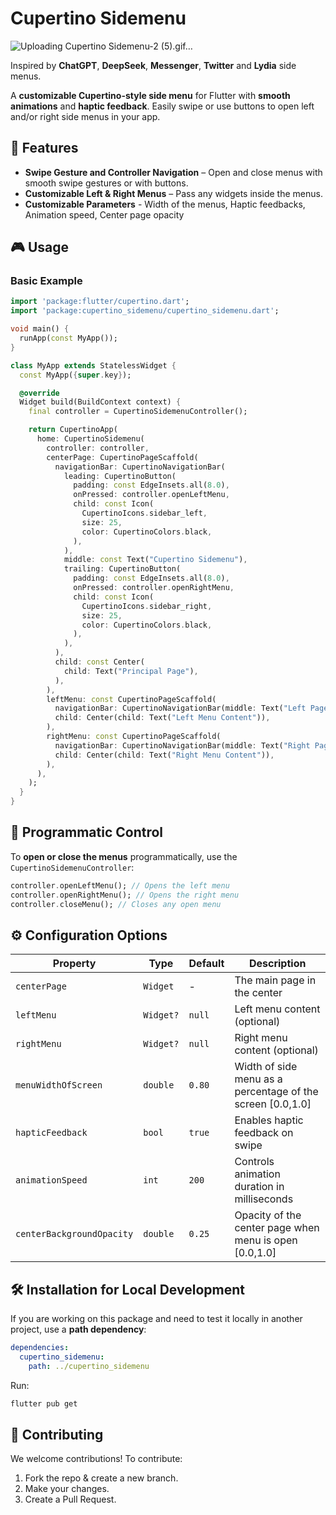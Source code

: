 # Cupertino Sidemenu

![Uploading Cupertino Sidemenu-2 (5).gif…]()

Inspired by **ChatGPT**, **DeepSeek**, **Messenger**, **Twitter** and **Lydia** side menus.

A **customizable Cupertino-style side menu** for Flutter with **smooth animations** and **haptic feedback**. Easily swipe or use buttons to open left and/or right side menus in your app.

## 🚀 Features

- **Swipe Gesture and Controller Navigation** – Open and close menus with smooth swipe gestures or with buttons. 
- **Customizable Left & Right Menus** – Pass any widgets inside the menus.
- **Customizable Parameters** - Width of the menus, Haptic feedbacks, Animation speed, Center page opacity

## 🎮 Usage

### **Basic Example**

```dart
import 'package:flutter/cupertino.dart';
import 'package:cupertino_sidemenu/cupertino_sidemenu.dart';

void main() {
  runApp(const MyApp());
}

class MyApp extends StatelessWidget {
  const MyApp({super.key});

  @override
  Widget build(BuildContext context) {
    final controller = CupertinoSidemenuController();

    return CupertinoApp(
      home: CupertinoSidemenu(
        controller: controller,
        centerPage: CupertinoPageScaffold(
          navigationBar: CupertinoNavigationBar(
            leading: CupertinoButton(
              padding: const EdgeInsets.all(8.0),
              onPressed: controller.openLeftMenu,
              child: const Icon(
                CupertinoIcons.sidebar_left,
                size: 25,
                color: CupertinoColors.black,
              ),
            ),
            middle: const Text("Cupertino Sidemenu"),
            trailing: CupertinoButton(
              padding: const EdgeInsets.all(8.0),
              onPressed: controller.openRightMenu,
              child: const Icon(
                CupertinoIcons.sidebar_right,
                size: 25,
                color: CupertinoColors.black,
              ),
            ),
          ),
          child: const Center(
            child: Text("Principal Page"),
          ),
        ),
        leftMenu: const CupertinoPageScaffold(
          navigationBar: CupertinoNavigationBar(middle: Text("Left Page")),
          child: Center(child: Text("Left Menu Content")),
        ),
        rightMenu: const CupertinoPageScaffold(
          navigationBar: CupertinoNavigationBar(middle: Text("Right Page")),
          child: Center(child: Text("Right Menu Content")),
        ),
      ),
    );
  }
}
```

## 🔄 Programmatic Control

To **open or close the menus** programmatically, use the `CupertinoSidemenuController`:

```dart
controller.openLeftMenu(); // Opens the left menu
controller.openRightMenu(); // Opens the right menu
controller.closeMenu(); // Closes any open menu
```

## ⚙️ Configuration Options

| Property            | Type      | Default | Description                                      |
| ------------------- | --------- | ------- | ------------------------------------------------ |
| `centerPage`        | `Widget`  | -       | The main page in the center                      |
| `leftMenu`          | `Widget?` | `null`  | Left menu content (optional)                     |
| `rightMenu`         | `Widget?` | `null`  | Right menu content (optional)                    |
| `menuWidthOfScreen` | `double`  | `0.80`  | Width of side menu as a percentage of the screen [0.0,1.0] |
| `hapticFeedback`    | `bool`    | `true`  | Enables haptic feedback on swipe                 |
| `animationSpeed`    | `int`     | `200`   | Controls animation duration in milliseconds      |
| `centerBackgroundOpacity`        | `double`  | `0.25`       | Opacity of the center page when menu is open [0.0,1.0]                  |





## 🛠️ Installation for Local Development

If you are working on this package and need to test it locally in another project, use a **path dependency**:

```yaml
dependencies:
  cupertino_sidemenu:
    path: ../cupertino_sidemenu
```

Run:

```sh
flutter pub get
```

## 🤝 Contributing

We welcome contributions! To contribute:

1. Fork the repo & create a new branch.
2. Make your changes.
3. Create a Pull Request.

